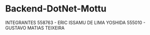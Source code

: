 # Backend-DotNet-Mottu


INTEGRANTES
558763 - ERIC ISSAMU DE LIMA YOSHIDA
555010 - GUSTAVO MATIAS TEIXEIRA
